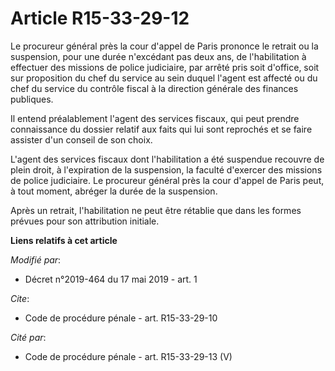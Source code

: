 # Article R15-33-29-12

Le procureur général près la cour d'appel de Paris prononce le retrait ou la suspension, pour une durée n'excédant pas deux
ans, de l'habilitation à effectuer des missions de police judiciaire, par arrêté pris soit d'office, soit sur proposition du
chef du service au sein duquel l'agent est affecté ou du chef du service du contrôle fiscal à la direction générale des
finances publiques.

Il entend préalablement l'agent des services fiscaux, qui peut prendre connaissance du dossier relatif aux faits qui lui sont
reprochés et se faire assister d'un conseil de son choix.

L'agent des services fiscaux dont l'habilitation a été suspendue recouvre de plein droit, à l'expiration de la suspension, la
faculté d'exercer des missions de police judiciaire. Le procureur général près la cour d'appel de Paris peut, à tout moment,
abréger la durée de la suspension.

Après un retrait, l'habilitation ne peut être rétablie que dans les formes prévues pour son attribution initiale.

**Liens relatifs à cet article**

_Modifié par_:

  - Décret n°2019-464 du 17 mai 2019 - art. 1

_Cite_:

  - Code de procédure pénale - art. R15-33-29-10

_Cité par_:

  - Code de procédure pénale - art. R15-33-29-13 (V)
